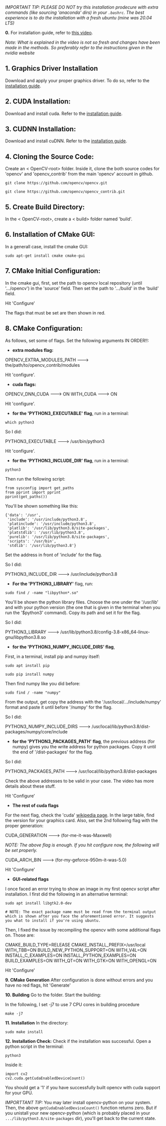 
*IMPORTANT TIP: PLEASE DO NOT try this installation prodecure with extra commands (like sourcing 'anaconda' dirs) in your `.bashrc`. The best experience is to do the installation with a fresh ubuntu (mine was 20.04 LTS)*


**0.** For installation guide, refer to [this video](https://www.youtube.com/watch?v=whAFl-izD-4).

*Note: What is explained in the video is not so fresh and changes have been made in the methods. So preferably refer to the instructions given in the nvidia website*

## 1. Graphics Driver Installation

Download and apply your proper graphics driver. To do so, refer to the [installation guide](https://github.com/hamidrezafahimi/instructor_archive/blob/main/nvidia/driver-installation-on-ubuntu.md).

## 2. CUDA Installation:

Download and install cuda. Refer to the [installation guide](https://github.com/hamidrezafahimi/instructor_archive/blob/main/nvidia/cuda-installation-on-ubuntu.md).

## 3. CUDNN Installation:

Download and install cuDNN. Refer to the [installation guide](https://github.com/hamidrezafahimi/instructor_archive/blob/main/nvidia/cudnn-installation-on-ubuntu.md).


## 4. Cloning the Source Code: 

Create an < OpenCV-root> folder. Inside it, clone the both source codes for 'opencv' and 'opencv_contrib' from the main 'opencv' account in github. 

```
git clone https://github.com/opencv/opencv.git

git clone https://github.com/opencv/opencv_contrib.git
```

## 5. Create Build Directory:

In the < OpenCV-root>, create a < build> folder named 'build'.


## 6. Installation of CMake GUI:

In a generall case, install the cmake GUI:

```
sudo apt-get install cmake cmake-gui
```

## 7. CMake Initial Configuration: 

In the cmake gui, first, set the path to opencv local repository (until '.../opencv') in the 'source' field. Then set the path to '.../build' in the 'build' field.

Hit 'Configure'

The flags that must be set are then shown in red.


## 8. CMake Configuration: 

As follows, set some of flags. Set the following arguments IN ORDER!!:


- **extra modules flag:**

OPENCV_EXTRA_MODULES_PATH   --->   the/path/to/opencv_contrib/modules

Hit 'configure'.


- **cuda flags:**

OPENCV_DNN_CUDA    --->     ON
WITH_CUDA    --->     ON

Hit 'configure'.


- **for the 'PYTHON3_EXECUTABLE' flag**, run in a terminal:

```
which python3
```

So I did:

PYTHON3_EXECUTABLE --->    /usr/bin/python3

Hit 'configure'.


- **for the 'PYTHON3_INCLUDE_DIR' flag**, run in a terminal:

```
python3
```

Then run the following script:

```
from sysconfig import get_paths
from pprint import pprint
pprint(get_paths())
```
You'll be shown something like this:

```
{'data': '/usr',
 'include': '/usr/include/python3.8',
 'platinclude': '/usr/include/python3.8',
 'platlib': '/usr/lib/python3.8/site-packages',
 'platstdlib': '/usr/lib/python3.8',
 'purelib': '/usr/lib/python3.8/site-packages',
 'scripts': '/usr/bin',
 'stdlib': '/usr/lib/python3.8'}
```

Set the address in front of 'include' for the flag. 

So I did:

PYTHON3_INCLUDE_DIR --->    /usr/include/python3.8


- **For the 'PYTHON3_LIBRARY'** flag, run:

```
sudo find / -name "libpython*.so"
```

You'll be shown the python library files. Choose the one under the '/usr/lib' and with your python version (the one that is given in the terminal when you run the '$python3' command). Copy its path and set it for the flag.

So I did:

PYTHON3_LIBRARY --->  	/usr/lib/python3.8/config-3.8-x86_64-linux-gnu/libpython3.8.so


- **for the 'PYTHON3_NUMPY_INCLUDE_DIRS' flag**, 

First, in a terminal, install pip and numpy itself:

```
sudo apt install pip

sudo pip install numpy
```

Then find numpy like you did before:

```
sudo find / -name "numpy"
```

From the output, get copy the address with the '/usr/local/.../include/numpy' format and paste it until before '/numpy' for the flag. 

So I did:

PYTHON3_NUMPY_INCLUDE_DIRS --->    /usr/local/lib/python3.8/dist-packages/numpy/core/include


- **for the 'PYTHON3_PACKAGES_PATH' flag**, the previous address (for numpy) gives you the write address for python packages. Copy it until the end of '/dist-packages' for the flag.

So I did:

PYTHON3_PACKAGES_PATH --->    /usr/local/lib/python3.8/dist-packages

Check the above addresses to be valid in your case. The video has more details about these stuff.


Hit 'Configure'


- **The rest of cuda flags**

For the next flag, check the 'cuda' [wikipedia page](https://en.wikipedia.org/wiki/CUDA). In the large table, find the version for your graphics card. Also, set the 2nd following flag with the proper generation:

CUDA_GENERATION   --->    (for-me-it-was-Maxwell)

*NOTE: The above flag is enough. If you hit configure now, the following will be set properly.*
 
CUDA_ARCH_BIN    --->    (for-my-geforce-950m-it-was-5.0)

Hit 'Configure'

- **GUI-related flags**

I once faced an error trying to show an image in my first opencv script after installation. I first did the following in an alternative terminal:

```
sudo apt install libgtk2.0-dev

# NOTE: The exact package name must be read from the terminal output which is shown after you face the aforementioned error. It suggests you what to install if you're using ubuntu.
```

Then, I fixed the issue by recompiling the opencv with some additional flags on. Those are:

CMAKE_BUILD_TYPE=RELEASE
CMAKE_INSTALL_PREFIX=/usr/local
WITH_TBB=ON
BUILD_NEW_PYTHON_SUPPORT=ON
WITH_V4L=ON
INSTALL_C_EXAMPLES=ON
INSTALL_PYTHON_EXAMPLES=ON
BUILD_EXAMPLES=ON
WITH_QT=ON
WITH_GTK=ON
WITH_OPENGL=ON

Hit 'Configure'

**9. CMake Generation** After configuration is done without errors and you have no red flags, hit 'Generate'


**10. Building** Go to the <build> folder. Start the building:

In the following, I set -j7 to use 7 CPU cores in building procedure

```
make -j7
```


**11. Installation** In the <build> directory:

```
sudo make install
```

**12. Installation Check:** Check if the installation was successful. Open a python script in the terminal:

```
python3
```

Inside it:

```
import cv2
cv2.cuda.getCudaEnabledDeviceCount()
```

You should get a '1' if you have successfully built opencv with cuda support for your GPU.

*IMPORTTANT TIP:* You may later install opencv-python on your system. Then, the above `getCudaEnabledDeviceCount()` function returns zero. But if you unistall your new opencv-python (which is probably placed in your `.../lib/python3.8/site-packages` dir), you'll get back to the current state.

